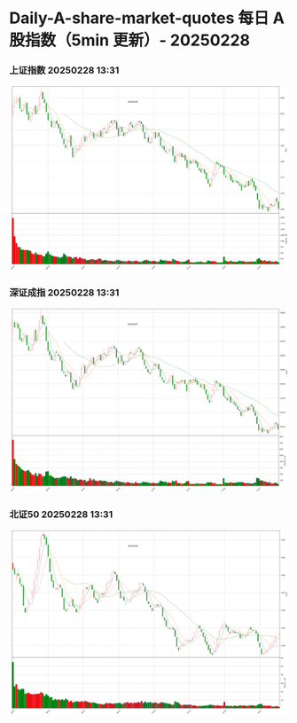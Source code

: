 
# Daily-A-share-market-quotes 每日 A 股指数（5min 更新）- 20250228

### 上证指数 20250228 13:31
![](./fig/2025/2/20250228-sh000001.png)

### 深证成指 20250228 13:31
![](./fig/2025/2/20250228-sz399001.png)

### 北证50 20250228 13:31
![](./fig/2025/2/20250228-bj899050.png)
